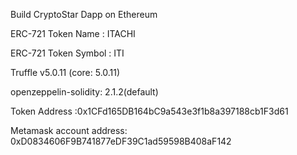 
Build CryptoStar Dapp on Ethereum


ERC-721 Token Name : ITACHI


ERC-721 Token Symbol : ITI



Truffle v5.0.11 (core: 5.0.11)


openzeppelin-solidity: 2.1.2(default)


Token Address :0x1CFd165DB164bC9a543e3f1b8a397188cb1F3d61


Metamask account address: 0xD0834606F9B741877eDF39C1ad59598B408aF142

